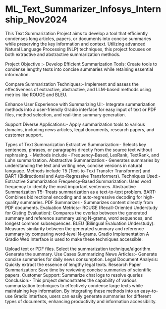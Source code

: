# ML_Text_Summarizer_Infosys_Internship_Nov2024
This Text Summarization Project aims to develop a tool that efficiently condenses long articles, papers, or documents into concise summaries while preserving the key information and context. Utilizing advanced Natural Language Processing (NLP) techniques, this project focuses on both extractive and abstractive summarization methods.

Project Objective :-
Develop Efficient Summarization Tools: Create tools to condense lengthy texts into concise summaries while retaining essential information.

Compare Summarization Techniques:-
Implement and assess the effectiveness of extractive, abstractive, and LLM-based methods using metrics like ROUGE and BLEU.

Enhance User Experience with Summarizing UI:-
Integrate summarization methods into a user-friendly Gradio interface for easy input of text or PDF files, method selection, and real-time summary generation.

Support Diverse Applications:-
Apply summarization tools to various domains, including news articles, legal documents, research papers, and customer support.

Types of Text Summarization
Extractive Summarization:-
Selects key sentences, phrases, or paragraphs directly from the source text without rephrasing. - Methods include - Frequency-Based, LexRank, TextRank, and Luhn summarization.
Abstractive Summarization:-
Generates summaries by understanding the text and writing new, concise versions in natural language.
Methods include T5 (Text-to-Text Transfer Transformer) and BART (Bidirectional and Auto-Regressive Transformers).
Techniques Used:-
Extractive Summarization
Frequency-Based Summarization: Uses word frequency to identify the most important sentences.
Abstractive Summarization
T5: Treats summarization as a text-to-text problem.
BART: Combines bidirectional encoding and auto-regressive decoding for high-quality summaries.
PDF Summarizer:-
Summarizes content directly from PDF documents.
Evaluation Metrics:-
ROUGE (Recall-Oriented Understudy for Gisting Evaluation): Compares the overlap between the generated summary and reference summary using N-grams, word sequences, and longest common subsequences.
BLEU (Bilingual Evaluation Understudy): Measures similarity between the generated summary and reference summary by comparing word-level N-grams.
Gradio Implementation
A Gradio Web Interface is used to make these techniques accessible:

Upload text or PDF files.
Select the summarization technique/algorithm.
Generate the summary.
Use Cases
Summarizing News Articles:-
Generate concise summaries for daily news consumption.
Legal Document Analysis: Quickly extract the essence of lengthy legal texts.
Research Paper Summarization: Save time by reviewing concise summaries of scientific papers.
Customer Support: Summarize chat logs to resolve queries
Conclusion:-
This project demonstrates the capability of various summarization techniques to effectively condense large texts while maintaining key information. By integrating these methods into an easy-to-use Gradio interface, users can easily generate summaries for different types of documents, enhancing productivity and information accessibility.
